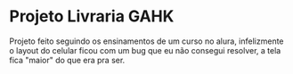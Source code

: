 <h1>Projeto Livraria GAHK</h1>
  Projeto feito seguindo os ensinamentos de um curso no alura, infelizmente o layout do celular ficou com um bug que eu não consegui resolver, a tela fica "maior" do que era pra ser.
